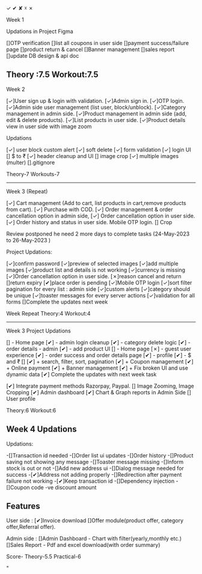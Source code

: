 ✓ ✔ ✘ ☓ ✗


Week 1

Updations in Project Figma

[]OTP verification
[]list all coupons in user side
[]payment success/failure page
[]product return & cancel
[]Banner management
[]sales report
[]update DB design & api doc

Theory :7.5
Workout:7.5
-------------------
Week 2

[✓]User sign up & login with validation.
[✓]Admin sign in.
[✓]OTP login.
[✓]Admin side user management (list user, block/unblock).
[✓]Category management in admin side.
[✓]Product management in admin side (add, edit & delete products).
[✓]List products in user side.
[✓]Product details view in user side with image zoom

Updations

[✓] user block custom alert
[✓] soft delete 
[✓] form validation
[✓] login UI
[] $ to ₹
[✓] header cleanup and UI
[] image crop
[✓] multiple images (multer)
[].gitignore

Theory-7
Workouts-7

--------------------

Week 3 (Repeat)

[✓] Cart management (Add to cart, list products in cart,remove products from cart).
[✓] Purchase with COD.
[✓] Order management & order cancellation option in admin side,
[✓] Order cancellation option in user side.
[✓] Order history and status in user side. Mobile OTP login.
[] Crop

Review postponed  he need 2 more days 
to complete  tasks
(24-May-2023 to 26-May-2023 )

Project Updations:

[✓]confirm password
[✓]preview of selected images
[✓]add multiple images
[✓]product list and details is not working
[✓]currency is missing
[✓]Order cancellation option in user side.
[✗]reason cancel and return 
[]return expiry
[✔]place order is pending
[✓]Mobile OTP login
[✓]sort filter pagination for every list : admin side
[✓]custom alerts
[✓]category should be unique
[✓]toaster messages for every server actions
[✓]validation for all forms
[]Complete the updates next week

Week Repeat
Theory:4
Workout:4

---------------------

Week 3 Project Updations 

[] - Home page
[✔] - admin login cleanup
[✔] - category delete logic
[✔] - order details - admin
[✔] - add product UI
[] - Home page
[✗] - guest user experience
[✔] - order success and order details page 
[✔] - profile 
[✔] - $ and ₹
[] 
[✔] + search, filter, sort, pagination
[✔] + Coupon management
[✔] + Online payment
[✔] + Banner management
[✔] + Fix broken UI and use dynamic data
[✔] Complete the updates with next week task

[✔] Integrate payment methods Razorpay, Paypal.
[] Image Zooming, Image Cropping
[✔] Admin dashboard
[✔] Chart & Graph reports in Admin Side
[] User profile

Theory:6
Workout:6


Week 4 Updations
----------------

Updations:

-[]Transaction id needed
-[]Order list ui updates
-[]Order history
-[]Product saving not showing any message
-[]Toaster message missing
-[]Inform stock is out or not
-[]Add new address ui
-[]Dialog message needed for success
-[✔]Address not adding properly
-[]Redirection after payment failure not working
-[✔]Keep transaction id
-[]Dependency injection
-[]Coupon code -ve discount amount


Features
-----

User side :
[✔]Invoice download
[]Offer module(product offer, category offer,Referral offer).

Admin side :
[]Admin Dashboard - Chart with filter(yearly,monthly etc.)
[]Sales Report - Pdf and excel download(with order summary)


Score-
Theory-5.5
Practical-6


"




